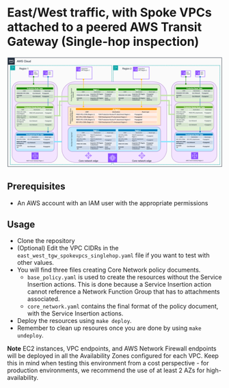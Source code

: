 # East/West traffic, with Spoke VPCs attached to a peered AWS Transit Gateway (Single-hop inspection)

![East-West-SingleHop](../../../../images/east_west_tgw_spokeVpcs_singlehop.png)

## Prerequisites
- An AWS account with an IAM user with the appropriate permissions

## Usage
- Clone the repository
- (Optional) Edit the VPC CIDRs in the `east_west_tgw_spokevpcs_singlehop.yaml` file if you want to test with other values.
- You will find three files creating Core Network policy documents.
    - `base_policy.yaml` is used to create the resources without the Service Insertion actions. This is done because a Service Insertion action cannot reference a Network Function Group that has to attachments associated.
    - `core_network.yaml` contains the final format of the policy document, with the Service Insertion actions.
- Deploy the resources using `make deploy`.
- Remember to clean up resoures once you are done by using `make undeploy`.

**Note** EC2 instances, VPC endpoints, and AWS Network Firewall endpoints will be deployed in all the Availability Zones configured for each VPC. Keep this in mind when testing this environment from a cost perspective - for production environments, we recommend the use of at least 2 AZs for high-availability.
